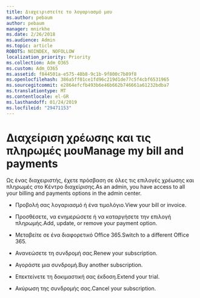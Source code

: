 ```yaml
---
title: Διαχειριστείτε το λογαριασμό μου
ms.author: pebaum
author: pebaum
manager: mnirkhe
ms.date: 2/26/2018
ms.audience: Admin
ms.topic: article
ROBOTS: NOINDEX, NOFOLLOW
localization_priority: Priority
ms.collection: Adm_O365
ms.custom: Adm_O365
ms.assetid: f844501a-e575-48b8-9c1b-9f800c7b89f8
ms.openlocfilehash: 386a5ff01ce1fd96c219d1de77c5f4cbf6531965
ms.sourcegitcommit: e2864efcfb493b6e46b662b746661a61232bdba7
ms.translationtype: MT
ms.contentlocale: el-GR
ms.lasthandoff: 01/24/2019
ms.locfileid: "29471153"
---
```

# <a name="manage-my-bill-and-payments"></a><span data-ttu-id="c26aa-102">Διαχείριση χρέωσης και τις πληρωμές μου</span><span class="sxs-lookup"><span data-stu-id="c26aa-102">Manage my bill and payments</span></span>

<span data-ttu-id="c26aa-103">Ως ένας διαχειριστής, έχετε πρόσβαση σε όλες τις επιλογές χρέωσης και πληρωμές στο Κέντρο διαχείρισης.</span><span class="sxs-lookup"><span data-stu-id="c26aa-103">As an admin, you have access to all your billing and payments options in the admin center.</span></span>
  
- <span data-ttu-id="c26aa-104">Προβολή σας λογαριασμό ή ένα τιμολόγιο.</span><span class="sxs-lookup"><span data-stu-id="c26aa-104">View your bill or invoice.</span></span>
    
- <span data-ttu-id="c26aa-105">Προσθέσετε, να ενημερώσετε ή να καταργήσετε την επιλογή πληρωμής.</span><span class="sxs-lookup"><span data-stu-id="c26aa-105">Add, update, or remove your payment option.</span></span>
    
- <span data-ttu-id="c26aa-106">Μεταβείτε σε ένα διαφορετικό Office 365.</span><span class="sxs-lookup"><span data-stu-id="c26aa-106">Switch to a different Office 365.</span></span>
    
- <span data-ttu-id="c26aa-107">Ανανεώσετε τη συνδρομή σας.</span><span class="sxs-lookup"><span data-stu-id="c26aa-107">Renew your subscription.</span></span>
    
- <span data-ttu-id="c26aa-108">Αγοράστε μια συνδρομή.</span><span class="sxs-lookup"><span data-stu-id="c26aa-108">Buy another subscription.</span></span>
    
- <span data-ttu-id="c26aa-109">Επεκτείνετε τη δοκιμαστική σας έκδοση.</span><span class="sxs-lookup"><span data-stu-id="c26aa-109">Extend your trial.</span></span>
    
- <span data-ttu-id="c26aa-110">Ακύρωση της συνδρομής σας.</span><span class="sxs-lookup"><span data-stu-id="c26aa-110">Cancel your subscription.</span></span>
    

